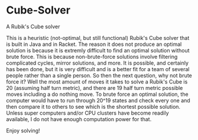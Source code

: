 # Cube-Solver
A Rubik's Cube solver

This is a heuristic (not-optimal, but still functional) Rubik's Cube solver that is built in Java and in Racket. The reason it does not 
produce an optimal solution is because it is extremly difficult to find an optimal solution without brute force. This is because 
non-brute-force solutions involve filtering complicated cycles, mirror solutions, and more. It is possible, and certainly has been done, 
but it is very difficult and is a better fit for a team of several people rather than a single person. So then the next question, why not 
brute force it? Well the most amount of moves it takes to solve a Rubik's Cube is 20 (assuming half turn metric), and there are 
19 half turn metric possible moves including a do nothing move. To brute force an optimal solution, the computer would have to run through
20^19 states and check every one and then compare it to others to see which is the shortest possible solution. Unless super computers
and/or CPU clusters have become readily available, I do not have enough computation power for that.

Enjoy solving! 